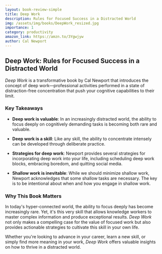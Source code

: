 ```yaml
---
layout: book-review-simple
title: Deep Work
description: Rules for Focused Success in a Distracted World
img: /assets/img/books/DeepWork_resized.jpg
importance: 1
category: productivity
amazon_link: https://amzn.to/3Ygwjyw
author: Cal Newport
---
```


## Deep Work: Rules for Focused Success in a Distracted World

*Deep Work* is a transformative book by Cal Newport that introduces the concept of deep work—professional activities performed in a state of distraction-free concentration that push your cognitive capabilities to their limit. 

### Key Takeaways

- **Deep work is valuable**: In an increasingly distracted world, the ability to focus deeply on cognitively demanding tasks is becoming both rare and valuable.
  
- **Deep work is a skill**: Like any skill, the ability to concentrate intensely can be developed through deliberate practice.
  
- **Strategies for deep work**: Newport provides several strategies for incorporating deep work into your life, including scheduling deep work blocks, embracing boredom, and quitting social media.
  
- **Shallow work is inevitable**: While we should minimize shallow work, Newport acknowledges that some shallow tasks are necessary. The key is to be intentional about when and how you engage in shallow work.

### Why This Book Matters

In today's hyper-connected world, the ability to focus deeply has become increasingly rare. Yet, it's this very skill that allows knowledge workers to master complex information and produce exceptional results. *Deep Work* not only makes a compelling case for the value of focused work but also provides actionable strategies to cultivate this skill in your own life.

Whether you're looking to advance in your career, learn a new skill, or simply find more meaning in your work, *Deep Work* offers valuable insights on how to thrive in a distracted world.